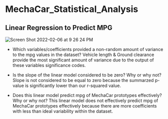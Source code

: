 # MechaCar_Statistical_Analysis

## Linear Regression to Predict MPG

![Screen Shot 2022-02-06 at 9 26 24 PM](https://user-images.githubusercontent.com/91990957/152715179-28e584ee-f9f2-4253-b9a5-a0bcf49c0662.png)

* Which variables/coefficients provided a non-random amount of variance to the mpg values in the dataset?
Vehicle length & Ground clearance provide the most significant amount of variance due to the output of these variables significance codes.

* Is the slope of the linear model considered to be zero? Why or why not?
Slope is not considered to be equal to zero because the summarzed p-value is significantly lower than our r-squared value.

* Does this linear model predict mpg of MechaCar prototypes effectively? Why or why not?
This linear model does not effectively predict mpg of MechaCar prototypes effectively because there are more coefficients with less than ideal variability within the dataset.
